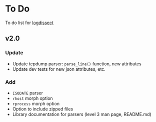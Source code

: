# To Do
To do list for [logdissect](https://github.com/dogoncouch/logdissect)

## v2.0

### Update
- Update tcpdump parser: `parse_line()` function, new attributes
- Update dev tests for new json attributes, etc.

### Add
- `ISODATE` parser
- `rhost` morph option
- `rprocess` morph option
- Option to include zipped files
- Library documentation for parsers (level 3 man page, README.md)

